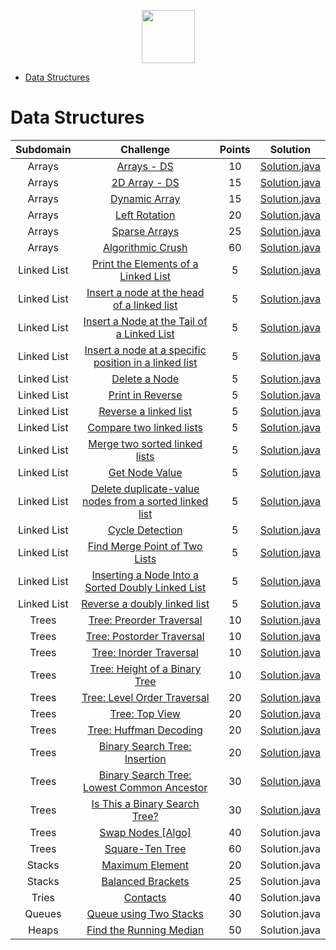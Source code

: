 <p align="center">
    <a href="https://www.hackerrank.com/RodneyShag">
        <img height=85 src="https://d3keuzeb2crhkn.cloudfront.net/hackerrank/assets/styleguide/logo_wordmark-f5c5eb61ab0a154c3ed9eda24d0b9e31.svg">
    </a>

</p>



* [Data Structures](#data-structures)

# Data Structures

|    Subdomain    |                                                                        Challenge                                                                       | Points |                                                                                                  Solution                                                                                                  |
|:---------------:|:------------------------------------------------------------------------------------------------------------------------------------------------------:|:------:|:----------------------------------------------------------------------------------------------------------------------------------------------------------------------------------------------------------:|
|      Arrays     | [Arrays - DS](https://www.hackerrank.com/challenges/arrays-ds)                                                                                         |   10   | [Solution.java](https://github.com/dalyodhran/HackerRank_Work/blob/master/Data%20Structures/Arrays/Arrays-DS.java)                                                                   |
|      Arrays     | [2D Array - DS](https://www.hackerrank.com/challenges/2d-array)                                                                                        |   15   | [Solution.java](https://github.com/dalyodhran/HackerRank_Work/blob/master/Data%20Structures/Arrays/2D-Arrays-DS.java)                                                               |
|      Arrays     | [Dynamic Array](https://www.hackerrank.com/challenges/dynamic-array)                                                                                   |   15   | [Solution.java](https://github.com/dalyodhran/HackerRank_Work/blob/master/Data%20Structures/Arrays/Dynamic-Array.java)                                                                   |
|      Arrays     | [Left Rotation](https://www.hackerrank.com/challenges/array-left-rotation)                                                                             |   20   | [Solution.java](https://github.com/dalyodhran/HackerRank_Work/blob/master/Data%20Structures/Arrays/Left-Rotation.java)                                                                   |
|      Arrays     | [Sparse Arrays](https://www.hackerrank.com/challenges/sparse-arrays)                                                                                   |   25   | [Solution.java](https://github.com/dalyodhran/HackerRank_Work/blob/master/Data%20Structures/Arrays/Sparse-Arrays.java)                                                                   |
|      Arrays     | [Algorithmic Crush](https://www.hackerrank.com/challenges/crush)                                                                                       |   60   | [Solution.java](https://github.com/dalyodhran/HackerRank_Work/blob/master/Data%20Structures/Arrays/Array-Manipulation.java)                                                               |
|   Linked List   | [Print the Elements of a Linked List](https://www.hackerrank.com/challenges/print-the-elements-of-a-linked-list)                                       |    5   | [Solution.java](https://github.com/dalyodhran/HackerRank_Work/blob/master/Data%20Structures/LinkedList/PrintLinkList.java)                           |
|   Linked List   | [Insert a node at the head of a linked list](https://www.hackerrank.com/challenges/insert-a-node-at-the-head-of-a-linked-list)                         |    5   | [Solution.java](https://github.com/dalyodhran/HackerRank_Work/blob/master/Data%20Structures/LinkedList/InsertNode.java)              |
|   Linked List   | [Insert a Node at the Tail of a Linked List](https://www.hackerrank.com/challenges/insert-a-node-at-the-tail-of-a-linked-list)                         |    5   | [Solution.java](https://github.com/dalyodhran/HackerRank_Work/blob/master/Data%20Structures/LinkedList/InsertNodeTail.java)              |
|   Linked List   | [Insert a node at a specific position in a linked list](https://www.hackerrank.com/challenges/insert-a-node-at-a-specific-position-in-a-linked-list)   |    5   | [Solution.java](https://github.com/dalyodhran/HackerRank_Work/blob/master/Data%20Structures/LinkedList/InsertNodeAtPosition.java) |
|   Linked List   | [Delete a Node](https://www.hackerrank.com/challenges/delete-a-node-from-a-linked-list)                                                                |    5   | [Solution.java](https://github.com/dalyodhran/HackerRank_Work/blob/master/Data%20Structures/LinkedList/DeleteNode.java)                                                         |
|   Linked List   | [Print in Reverse](https://www.hackerrank.com/challenges/print-the-elements-of-a-linked-list-in-reverse)                                               |    5   | [Solution.java](https://github.com/dalyodhran/HackerRank_Work/blob/master/Data%20Structures/LinkedList/PrintReveres.java)                                                      |
|   Linked List   | [Reverse a linked list](https://www.hackerrank.com/challenges/reverse-a-linked-list)                                                                   |    5   | [Solution.java](https://github.com/dalyodhran/HackerRank_Work/blob/master/Data%20Structures/LinkedList/ReverseLinkedList.java)                                               |
|   Linked List   | [Compare two linked lists](https://www.hackerrank.com/challenges/compare-two-linked-lists)                                                             |    5   | [Solution.java](https://github.com/dalyodhran/HackerRank_Work/blob/master/Data%20Structures/LinkedList/CompareLinkList.java)                                            |
|   Linked List   | [Merge two sorted linked lists](https://www.hackerrank.com/challenges/merge-two-sorted-linked-lists)                                                   |    5   | [Solution.java](https://github.com/dalyodhran/HackerRank_Work/blob/master/Data%20Structures/LinkedList/MergeLinkList.java)                                     |
|   Linked List   | [Get Node Value](https://www.hackerrank.com/challenges/get-the-value-of-the-node-at-a-specific-position-from-the-tail)                                 |    5   | [Solution.java](https://github.com/dalyodhran/HackerRank_Work/blob/master/Data%20Structures/LinkedList/GetNodeValue.java)                                                        |
|   Linked List   | [Delete duplicate-value nodes from a sorted linked list](https://www.hackerrank.com/challenges/delete-duplicate-value-nodes-from-a-sorted-linked-list) |    5   | [Solution.java](https://github.com/dalyodhran/HackerRank_Work/blob/master/Data%20Structures/LinkedList/DeleteDuplicateNodes.java)      |
|   Linked List   | [Cycle Detection](https://www.hackerrank.com/challenges/detect-whether-a-linked-list-contains-a-cycle)                                                 |    5   | [Solution.java](https://github.com/dalyodhran/HackerRank_Work/blob/master/Data%20Structures/LinkedList/CycleDetection.java)                                                         |
|   Linked List   | [Find Merge Point of Two Lists](https://www.hackerrank.com/challenges/find-the-merge-point-of-two-joined-linked-lists)                                 |    5   | [Solution.java](https://github.com/dalyodhran/HackerRank_Work/blob/master/Data%20Structures/LinkedList/FindMergePointLinkLists.java)                                   |
|   Linked List   | [Inserting a Node Into a Sorted Doubly Linked List](https://www.hackerrank.com/challenges/insert-a-node-into-a-sorted-doubly-linked-list)              |    5   | [Solution.java](https://github.com/dalyodhran/HackerRank_Work/blob/master/Data%20Structures/LinkedList/InsertNodeDoublyLinkedList.java)         |
|   Linked List   | [Reverse a doubly linked list](https://www.hackerrank.com/challenges/reverse-a-doubly-linked-list)                                                     |    5   | [Solution.java](https://github.com/dalyodhran/HackerRank_Work/blob/master/Data%20Structures/LinkedList/ReverseDoublyLinkedList.java)                                      |
|      Trees      | [Tree: Preorder Traversal](https://www.hackerrank.com/challenges/tree-preorder-traversal)                                                              |   10   | [Solution.java](https://github.com/dalyodhran/HackerRank_Work/blob/master/Data%20Structures/Trees/PostOrderTraversal.java)                                                    |
|      Trees      | [Tree: Postorder Traversal](https://www.hackerrank.com/challenges/tree-postorder-traversal)                                                            |   10   | [Solution.java](https://github.com/dalyodhran/HackerRank_Work/blob/master/Data%20Structures/Trees/PostOrderTraversal.java)                                                   |
|      Trees      | [Tree: Inorder Traversal](https://www.hackerrank.com/challenges/tree-inorder-traversal)                                                                |   10   | [Solution.java](https://github.com/dalyodhran/HackerRank_Work/blob/master/Data%20Structures/Trees/InOrderTraversal.java)                                                     |
|      Trees      | [Tree: Height of a Binary Tree](https://www.hackerrank.com/challenges/tree-height-of-a-binary-tree)                                                    |   10   | [Solution.java](https://github.com/dalyodhran/HackerRank_Work/blob/master/Data%20Structures/Trees/HeightOfTree.java)                                         |
|      Trees      | [Tree: Level Order Traversal](https://www.hackerrank.com/challenges/tree-level-order-traversal)                                                        |   20   | [Solution.java](https://github.com/dalyodhran/HackerRank_Work/blob/master/Data%20Structures/Trees/LevelOrderTraversal.java)                                               |
|      Trees      | [Tree: Top View](https://www.hackerrank.com/challenges/tree-top-view)                                                                                  |   20   | [Solution.java](https://github.com/dalyodhran/HackerRank_Work/blob/master/Data%20Structures/Trees/TopViewTree.java)                                                              |
|      Trees      | [Tree: Huffman Decoding](https://www.hackerrank.com/challenges/tree-huffman-decoding)                                                                  |   20   | [Solution.java](https://github.com/dalyodhran/HackerRank_Work/blob/master/Data%20Structures/Trees/HuffmanDecoder.java)                                                      |
|      Trees      | [Binary Search Tree: Insertion](https://www.hackerrank.com/challenges/binary-search-tree-insertion)                                                    |   20   | [Solution.java](https://github.com/dalyodhran/HackerRank_Work/blob/master/Data%20Structures/Trees/InsertingNode.java)                                             |
|      Trees      | [Binary Search Tree: Lowest Common Ancestor](https://www.hackerrank.com/challenges/binary-search-tree-lowest-common-ancestor)                          |   30   | [Solution.java](https://github.com/dalyodhran/HackerRank_Work/blob/master/Data%20Structures/Trees/LowestCommanAncester.java)                            |
|      Trees      | [Is This a Binary Search Tree?](https://www.hackerrank.com/challenges/is-binary-search-tree)                                                           |   30   | [Solution.java](https://github.com/dalyodhran/HackerRank_Work/blob/master/Data%20Structures/Trees/IsBinarySearchTree.java)                                             |
|      Trees      | [Swap Nodes [Algo]](https://www.hackerrank.com/challenges/swap-nodes-algo)                                                                             |   40   | Solution.java                                                          |
|      Trees      | [Square-Ten Tree](https://www.hackerrank.com/challenges/square-ten-tree)                                                                               |   60   | Solution.java                                                                  |
|      Stacks     | [Maximum Element](https://www.hackerrank.com/challenges/maximum-element)                                                                               |   20   | Solution.java                                                                 |
|      Stacks     | [Balanced Brackets](https://www.hackerrank.com/challenges/balanced-brackets)                                                                           |   25   | Solution.java                                                               |
|      Tries      | [Contacts](https://www.hackerrank.com/challenges/contacts)                                                                                             |   40   | Solution.java                                                                            |
|      Queues     | [Queue using Two Stacks](https://www.hackerrank.com/challenges/queue-using-two-stacks)                                                                 |   30   | Solution.java                                                      |
|      Heaps      | [Find the Running Median](https://www.hackerrank.com/challenges/find-the-running-median)                                                               |   50   | Solution.java                                                      |
